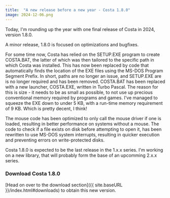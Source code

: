 ```yaml
---
title:  "A new release before a new year - Costa 1.8.0"
image: 2024-12-06.png
---
```

Today, I'm rounding up the year with one final release of Costa in 2024, version 1.8.0.
<!--more-->

A minor release, 1.8.0 is focused on optimizations and bugfixes.

For some time now, Costa has relied on the SETUP.EXE program to create COSTA.BAT, the latter of which was then tailored to the specific path in which Costa was installed. This has now been replaced by code that automatically finds the location of the EXE files using the MS-DOS Program Segment Prefix. In short, paths are no longer an issue, and SETUP.EXE are is no longer required and has been removed. COSTA.BAT has been replaced with a new launcher, COSTA.EXE, written in Turbo Pascal. The reason for this is size - it needs to be as small as possible, to not use up precious conventional memory required by programs and games. I've managed to squeeze the EXE down to under 5 KB, with a run-time memory requirement of 9 KB. Which is pretty decent, I think!

The mouse code has been optimized to only call the mouse driver if one is loaded, resulting in better performance on systems without a mouse. The code to check if a file exists on disk before attempting to open it, has been rewritten to use MS-DOS system interrupts, resulting in quicker execution and preventing errors on write-protected disks.

Costa 1.8.0 is expected to be the last release in the 1.x.x series. I'm working on a new library, that will probably form the base of an upcomming 2.x.x series.

### Download Costa 1.8.0

[Head on over to the download section]({{ site.baseURL }}/index.html#downloads) to obtain this new version.
